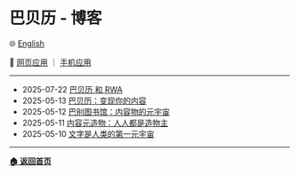 # 巴贝历 - 博客

🌐 [English](./_enus.md)

<!-- 🌎 待定 -->

🚀 [网页应用](https://u.babelyx.com) ｜ [手机应用](https://links.babelyx.com)

---

- 2025-07-22 [巴贝历 和 RWA](./20250722_babelyx_and_rwa/_zhcn.md)
- 2025-05-13 [巴贝历：变现你的内容](./20250513_babelyx_monetizes_user_content/_zhcn.md)
- 2025-05-12 [巴别图书馆：内容物的元宇宙](./20250512_the_library_of_babel/_zhcn.md)
- 2025-05-11 [内容元造物：人人都是造物主](./20250511_artifacts_and_creators/_zhcn.md)
- 2025-05-10 [文字是人类的第一元宇宙](./20250510_alphabets_are_the_first_metaverse/_zhcn.md)

---

[**🏠 返回首页**](../_zhcn.md)
